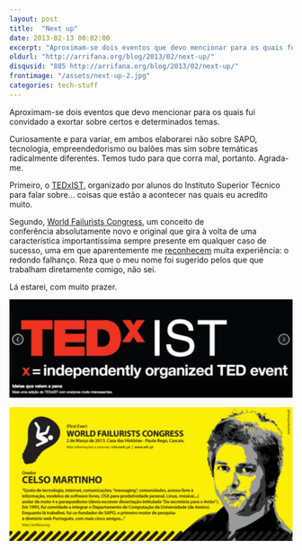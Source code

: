 ```yaml
---
layout: post
title:  "Next up"
date: 2013-02-13 00:02:00
excerpt: "Aproximam-se dois eventos que devo mencionar para os quais fui convidado a exortar sobre certos e determinados temas."
oldurl: "http://arrifana.org/blog/2013/02/next-up/"
disqusid: "885 http://arrifana.org/blog/2013/02/next-up/"
frontimage: "/assets/next-up-2.jpg"
categories: tech-stuff
---
```


Aproximam-se dois eventos que devo mencionar para os quais fui convidado a exortar sobre certos e determinados temas.

Curiosamente e para variar, em ambos elaborarei não sobre SAPO, tecnologia, empreendedorismo ou balões mas sim sobre temáticas radicalmente diferentes. Temos tudo para que corra mal, portanto. Agrada-me.

Primeiro, o [TEDxIST][1], organizado por alunos do Instituto Superior Técnico para falar sobre… coisas que estão a acontecer nas quais eu acredito muito.

Segundo, [World Failurists Congress][2], um conceito de conferência absolutamente novo e original que gira à volta de uma característica importantíssima sempre presente em qualquer caso de sucesso, uma em que aparentemente me [reconhecem][3] muita experiência: o redondo falhanço. Reza que o meu nome foi sugerido pelos que que trabalham diretamente comigo, não sei. 

Lá estarei, com muito prazer.

[![NewImage](/assets/next-up-1.jpg "NewImage")][4]

[![NewImage](/assets/next-up-2.jpg "NewImage")][5]


[1]: http://tedxist.ist.utl.pt
[2]: http://worldfailuristscongress.wordpress.com
[3]: http://saber.sapo.pt/wiki/Celsada
[4]: http://tedxist.ist.utl.pt
[5]: http://worldfailuristscongress.wordpress.com
